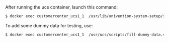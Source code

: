 After running the ucs container, launch this command:

```sh
$ docker exec customercenter_ucs1_1  /usr/lib/univention-system-setup/scripts/setup-join.sh
```

To add some dummy data for testing, use:

```sh
$ docker exec customercenter_ucs1_1  /usr/ucs/scripts/fill-dummy-data.sh
```

